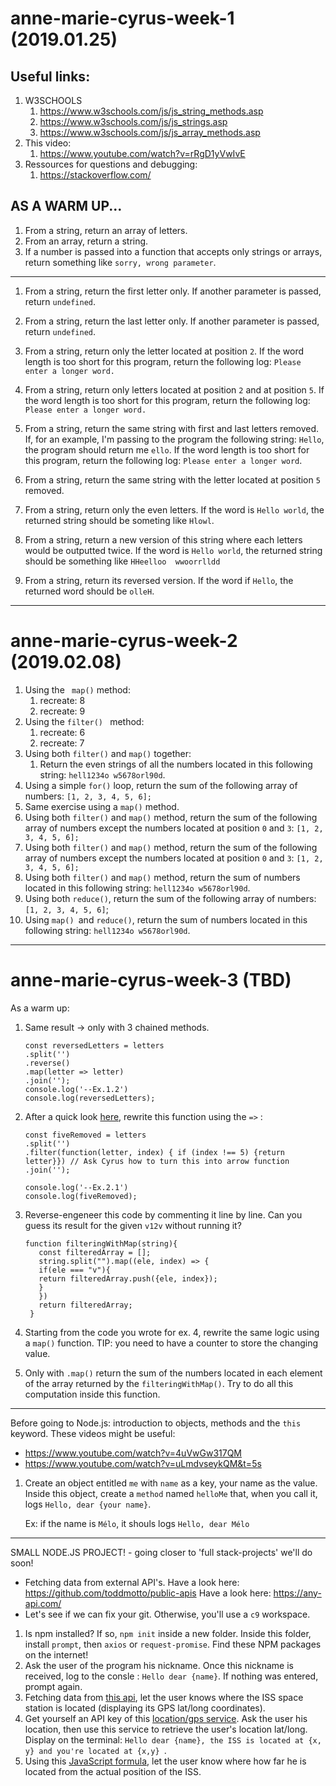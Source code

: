 # anne-marie-cyrus-week-1 (2019.01.25)

## Useful links:

1. W3SCHOOLS
   1. https://www.w3schools.com/js/js_string_methods.asp
   2. https://www.w3schools.com/js/js_strings.asp
   3. https://www.w3schools.com/js/js_array_methods.asp
2. This video:
   1. https://www.youtube.com/watch?v=rRgD1yVwIvE
3. Ressources for questions and debugging:
   1. https://stackoverflow.com/

## AS A WARM UP...

1. From a string, return an array of letters. 
2. From an array, return a string.
3. If a number is passed into a function that accepts only strings or arrays, return something like `sorry, wrong parameter`.

------



1. From a string, return the first letter only. If another parameter is passed, return `undefined`. 

2. From a string, return the last letter only. If another parameter is passed, return `undefined`. 

3. From a string, return only the letter located at position `2`. If the word length is too short for this program, return the following log: `Please enter a longer word.`

4. From a string, return only letters located at position `2` and at position `5`.  If the word length is too short for this program, return the following log: `Please enter a longer word.`

5. From a string, return the same string with first and last letters removed. If, for an example, I'm passing to the program the following string: `Hello`, the program should return me `ello`.   If the word length is too short for this program, return the following log: `Please enter a longer word`. 

6. From a string, return the same string with the letter located at position `5` removed.

7. From a string, return only the even letters. If the word is `Hello world`, the returned string should be someting like `Hlowl`. 

8. From a string, return a new version of this string where each letters would be outputted twice. If the word is `Hello world`, the returned string should be something like `HHeelloo  wwoorrlldd`

9. From a string, return its reversed version. If the word if `Hello`, the returned word should be `olleH`.

------

# anne-marie-cyrus-week-2 (2019.02.08)

1. Using the ` map()` method:
   1. recreate: 8
   2. recreate: 9
2. Using the `filter() ` method:
   1. recreate: 6
   2. recreate: 7 
3. Using both `filter()` and `map()` together:
   1. Return the even strings of all the numbers located in this following string: `hell1234o w5678orl90d`. 
4. Using a simple `for()` loop, return the sum of the following array of numbers: `[1, 2, 3, 4, 5, 6];`
5. Same exercise using a `map()` method.
6. Using both `filter()` and `map()` method,  return the sum of the following array of numbers except the numbers located at position `0` and `3`: `[1, 2, 3, 4, 5, 6];`
7. Using both `filter()` and `map()` method,  return the sum of the following array of numbers except the numbers located at position `0` and `3`: `[1, 2, 3, 4, 5, 6];`
8. Using both `filter()` and `map()` method,  return the sum of numbers located in this following string: `hell1234o w5678orl90d`. 
9. Using both `reduce()`,  return the sum of the following array of numbers: `[1, 2, 3, 4, 5, 6]`;
10. Using `map() `and `reduce()`,  return the sum of numbers located in this following string: `hell1234o w5678orl90d`. 

------

# anne-marie-cyrus-week-3 (TBD)

As a warm up:

1. Same result -> only with 3 chained methods.

   ```
   const reversedLetters = letters
   .split('')
   .reverse()
   .map(letter => letter)
   .join('');
   console.log('--Ex.1.2')
   console.log(reversedLetters);
   ```

2. After a quick look [here](https://developer.mozilla.org/fr/docs/Web/JavaScript/Reference/Fonctions/Fonctions_fl%C3%A9ch%C3%A9es), rewrite this function using the `=>` :

   ```
   const fiveRemoved = letters
   .split('')
   .filter(function(letter, index) { if (index !== 5) {return letter}}) // Ask Cyrus how to turn this into arrow function
   .join('');
   
   console.log('--Ex.2.1')
   console.log(fiveRemoved);
   ```

3. Reverse-engeneer this code by commenting it line by line. Can you guess its result for the given `v12v` without running it?

   ```
   function filteringWithMap(string){
      const filteredArray = [];
      string.split("").map((ele, index) => {
      if(ele === "v"){
      return filteredArray.push({ele, index});
      }
      })
      return filteredArray;
    }
   ```

4. Starting from the code you wrote for ex. 4,  rewrite the same logic using a `map()` function. TIP: you need to have a counter to store the changing value.

5. Only with `.map()` return the sum of the numbers located in each element of the array returned by the `filteringWithMap()`.  Try to do all this computation inside this function. 

------

Before going to Node.js: introduction to objects, methods and the `this` keyword. These videos might be useful:

- https://www.youtube.com/watch?v=4uVwGw317QM
- https://www.youtube.com/watch?v=uLmdvseykQM&t=5s

1. Create an object entitled `me` with `name` as a key, your name as the value. Inside this object, create a `method`  named `helloMe`  that, when you call it, logs `Hello, dear {your name}`.  

   Ex: if the name is `Mélo`, it shouls logs `Hello, dear Mélo`

------

SMALL NODE.JS PROJECT! - going closer to 'full stack-projects' we'll do soon!

- Fetching data from external API's.
  Have a look here: https://github.com/toddmotto/public-apis
  Have a look here: https://any-api.com/
- Let's see if we can fix your git. Otherwise, you'll use a `c9` workspace.

1. Is npm installed? If so, `npm init` inside a new folder. Inside this folder, install `prompt`, then `axios` or `request-promise`. Find these NPM packages on the internet!
2. Ask the user of the program his nickname. Once this nickname is received, log to the consle : `Hello dear {name}`.  If nothing was entered, prompt again.
3. Fetching data from [this api](http://open-notify.org/Open-Notify-API/ISS-Location-Now/), let the user knows where the ISS space station is located (displaying its GPS lat/long coordinates).
4. Get yourself an API key of this [location/gps service](https://opencagedata.com). Ask the user his location, then use this service to retrieve the user's location lat/long. Display on the terminal: `Hello dear {name}, the ISS is located at {x, y} and you're located at {x,y} `.
5. Using this [JavaScript formula](https://www.movable-type.co.uk/scripts/latlong.html), let the user know where how far he is located from the actual position of the ISS.